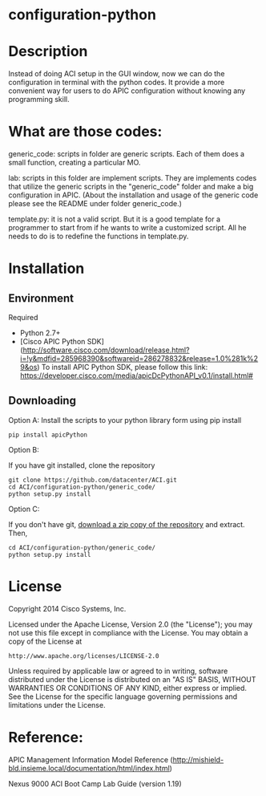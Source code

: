 configuration-python
====================

# Description
Instead of doing ACI setup in the GUI window, now we can do the configuration in terminal with the python codes. It provide a more convenient way for users to do APIC configuration without knowing any programming skill.  


# What are those codes:
generic_code: scripts in folder are generic scripts. Each of them does a small function, creating a particular MO.

lab: scripts in this folder are implement scripts. They are implements codes that utilize the generic scripts in the "generic_code" folder and make a big configuration in APIC. (About the installation and usage of the generic code please see the README under folder generic_code.)

template.py: it is not a valid script. But it is a good template for a programmer to start from if he wants to write a customized script. All he needs to do is to redefine the functions in template.py. 

# Installation

## Environment

Required

* Python 2.7+
* [Cisco APIC Python SDK] (http://software.cisco.com/download/release.html?i=!y&mdfid=285968390&softwareid=286278832&release=1.0%281k%29&os)
To install APIC Python SDK, please follow this link: https://developer.cisco.com/media/apicDcPythonAPI_v0.1/install.html#

## Downloading 

Option A:
Install the scripts to your python library form using pip install
    
    pip install apicPython
    

Option B:

If you have git installed, clone the repository

    git clone https://github.com/datacenter/ACI.git
    cd ACI/configuration-python/generic_code/
    python setup.py install

Option C:

If you don't have git, [download a zip copy of the repository](https://github.com/datacenter/ACI/archive/master.zip) and extract.
Then,

    cd ACI/configuration-python/generic_code/
    python setup.py install
    
# License

Copyright 2014 Cisco Systems, Inc.

Licensed under the Apache License, Version 2.0 (the "License");
you may not use this file except in compliance with the License.
You may obtain a copy of the License at

    http://www.apache.org/licenses/LICENSE-2.0

Unless required by applicable law or agreed to in writing, software
distributed under the License is distributed on an "AS IS" BASIS,
WITHOUT WARRANTIES OR CONDITIONS OF ANY KIND, either express or implied.
See the License for the specific language governing permissions and
limitations under the License.

# Reference:  
APIC Management Information Model Reference (http://mishield-bld.insieme.local/documentation/html/index.html)

Nexus 9000 ACI Boot Camp Lab Guide (version 1.19)
